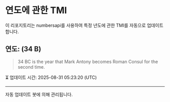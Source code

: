 
# 연도에 관한 TMI

이 리포지토리는 numbersapi를 사용하여 특정 년도에 관한 TMI를 자동으로 업데이트합니다.

## 연도: (34 B)
> 34 BC is the year that Mark Antony becomes Roman Consul for the second time.

⏳ 업데이트 시간: 2025-08-31 05:23:20 (UTC)

---
자동 업데이트 봇에 의해 관리됩니다.
